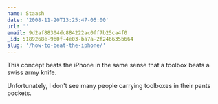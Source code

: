 ```yaml
---
name: Staash
date: '2008-11-20T13:25:47-05:00'
url: ''
email: 9d2af88304dc884222ac0ff7b25ca4f0
_id: 5189268e-9b0f-4e03-ba7a-2f246635b664
slug: '/how-to-beat-the-iphone/'
---
```


This concept beats the iPhone in the same sense that a toolbox beats a swiss
army knife.

Unfortunately, I don't see many people carrying toolboxes in their pants
pockets.
